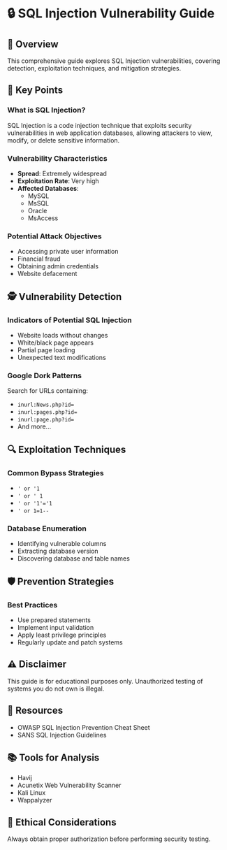 # 🔒 SQL Injection Vulnerability Guide

## 📝 Overview
This comprehensive guide explores SQL Injection vulnerabilities, covering detection, exploitation techniques, and mitigation strategies.

## 🎯 Key Points

### What is SQL Injection?
SQL Injection is a code injection technique that exploits security vulnerabilities in web application databases, allowing attackers to view, modify, or delete sensitive information.

### Vulnerability Characteristics
- **Spread**: Extremely widespread
- **Exploitation Rate**: Very high
- **Affected Databases**: 
  - MySQL
  - MsSQL
  - Oracle
  - MsAccess

### Potential Attack Objectives
- Accessing private user information
- Financial fraud
- Obtaining admin credentials
- Website defacement

## 🕵️ Vulnerability Detection

### Indicators of Potential SQL Injection
- Website loads without changes
- White/black page appears
- Partial page loading
- Unexpected text modifications

### Google Dork Patterns
Search for URLs containing:
- `inurl:News.php?id=`
- `inurl:pages.php?id=`
- `inurl:page.php?id=`
- And more...

## 🔍 Exploitation Techniques

### Common Bypass Strategies
- `' or '1`
- `' or ' 1`
- `' or '1'='1`
- `' or 1=1--`

### Database Enumeration
- Identifying vulnerable columns
- Extracting database version
- Discovering database and table names

## 🛡️ Prevention Strategies

### Best Practices
- Use prepared statements
- Implement input validation
- Apply least privilege principles
- Regularly update and patch systems

## ⚠️ Disclaimer
This guide is for educational purposes only. Unauthorized testing of systems you do not own is illegal.

## 🔗 Resources
- OWASP SQL Injection Prevention Cheat Sheet
- SANS SQL Injection Guidelines

## 📚 Tools for Analysis
- Havij
- Acunetix Web Vulnerability Scanner
- Kali Linux
- Wappalyzer

## 🚨 Ethical Considerations
Always obtain proper authorization before performing security testing.

